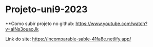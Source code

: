 # Projeto-uni9-2023

**Como subir projeto no github: https://www.youtube.com/watch?v=aINs3ouaoJk


Link do site: https://incomparable-sable-41fa8e.netlify.app/

